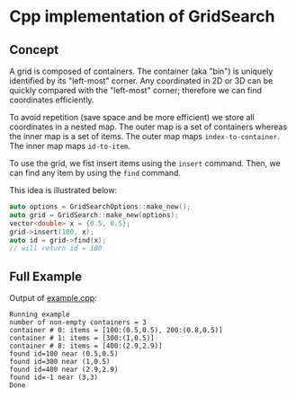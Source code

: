 # Cpp implementation of GridSearch

## Concept

A grid is composed of containers. The container (aka "bin") is uniquely identified by its
"left-most" corner. Any coordinated in 2D or 3D can be quickly compared with the "left-most"
corner; therefore we can find coordinates efficiently.

To avoid repetition (save space and be more efficient) we store all coordinates in a nested map.
The outer map is a set of containers whereas the inner map is a set of items. The outer map
maps `index-to-container`. The inner map maps `id-to-item`.

To use the grid, we fist insert items using the `insert` command. Then, we can find any
item by using the `find` command.

This idea is illustrated below:

```cpp
auto options = GridSearchOptions::make_new();
auto grid = GridSearch::make_new(options);
vector<double> x = {0.5, 0.5};
grid->insert(100, x);
auto id = grid->find(x);
// will return id = 100
```

## Full Example

Output of [example.cpp](https://github.com/cpmech/cpp-grid-search/blob/main/example.cpp):

```text
Running example
number of non-empty containers = 3
container # 0: items = [100:(0.5,0.5), 200:(0.8,0.5)]
container # 1: items = [300:(1,0.5)]
container # 8: items = [400:(2.9,2.9)]
found id=100 near (0.5,0.5)
found id=300 near (1,0.5)
found id=400 near (2.9,2.9)
found id=-1 near (3,3)
Done
```
